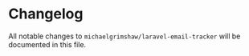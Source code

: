 # Changelog

All notable changes to `michaelgrimshaw/laravel-email-tracker` will be documented in this file.